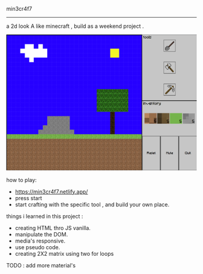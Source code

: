 min3cr4f7

---

a 2d look A like minecraft , build as a weekend project .

![alt text](./screenshots/1.png)

how to play:
- https://min3cr4f7.netlify.app/
- press start
- start crafting with the specific tool , and build your own place.

things i learned in this project :
- creating HTML thro JS vanilla.
- manipulate the DOM.
- media's responsive.
- use pseudo code.
- creating 2X2 matrix using two for loops

TODO : add more material's 
